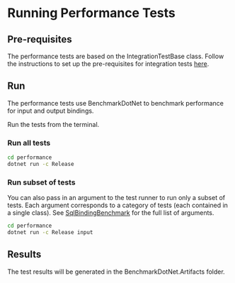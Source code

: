 # Running Performance Tests

## Pre-requisites

The performance tests are based on the IntegrationTestBase class. Follow the instructions to set up the pre-requisites for integration tests [here](../test/README.md#running-integration-tests).

## Run

The performance tests use BenchmarkDotNet to benchmark performance for input and output bindings.

Run the tests from the terminal.

### Run all tests

```bash
cd performance
dotnet run -c Release
```

### Run subset of tests

You can also pass in an argument to the test runner to run only a subset of tests. Each argument corresponds to a category of tests (each contained in a single class). See [SqlBindingBenchmark](./SqlBindingBenchmarks.cs) for the full list of arguments.

```bash
cd performance
dotnet run -c Release input
```

## Results

The test results will be generated in the BenchmarkDotNet.Artifacts folder.
